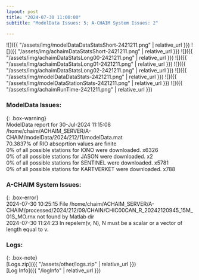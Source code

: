 ```yaml
---
layout: post
title: "2024-07-30 11:00:00"
subtitle: "ModelData Issues: 5; A-CHAIM System Issues: 2"

---
```


![]({{ "/assets/img/modelDataDataStatsShort-2421211.png" | relative_url }})
![]({{ "/assets/img/achaimDataStatsShort-2421211.png" | relative_url }})
![]({{ "/assets/img/achaimDataStatsLong00-2421211.png" | relative_url }})
![]({{ "/assets/img/achaimDataStatsLong01-2421211.png" | relative_url }})
![]({{ "/assets/img/achaimDataStatsLong02-2421211.png" | relative_url }})
![]({{ "/assets/img/modelDataDataStats-2421211.png" | relative_url }})
![]({{ "/assets/img/modelDataStationStats-2421211.png" | relative_url }})
![]({{ "/assets/img/achaimRunTime-2421211.png" | relative_url }})


### ModelData Issues:  
  
{: .box-warning}  
 ModelData report for 30-Jul-2024 11:15:08   
 /home/chaim/ACHAIM_SERVER/A-CHAIM/modelData/2024/212/11/modelData.mat   
 70.3837% of RIO absoprtion values are finite   
 0% of all possible stations for IONO were downloaded. x6326   
 0% of all possible stations for JASON were downloaded. x2   
 0% of all possible stations for SENTINEL were downloaded. x5781   
 0% of all possible stations for KARTVERKET were downloaded. x788   
  
### A-CHAIM System Issues:  
  
{: .box-error}  
2024-07-30 10:25:15 File /home/chaim/ACHAIM_SERVER/A-CHAIM/processed/2024/212/09/CHAIN/CHIC00CAN_R_20242120945_15M_01S_MO.rnx not found by Matlab dir  
2024-07-30 11:24:23 In repelem(v, N), N must be a scalar or a vector of length equal to v.  

### Logs:  
  
{: .box-note}  
[Logs.zip]({{ "/assets/other/logs.zip" | relative_url }})  
[Log Info]({{ "/logInfo" | relative_url }})  
